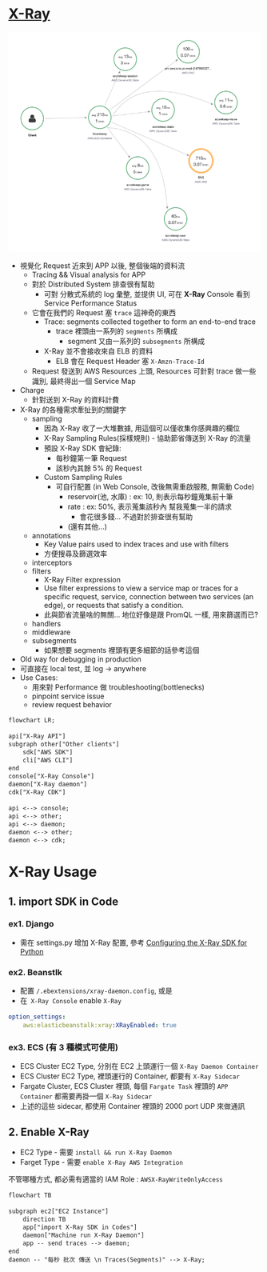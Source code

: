 
# [X-Ray](https://docs.aws.amazon.com/xray/latest/devguide/aws-xray.html)

![X-Ray graph](./img/x-ray_graph.png)

- 視覺化 Request 近來到 APP 以後, 整個後端的資料流
    - Tracing && Visual analysis for APP
    - 對於 Distributed System 排查很有幫助
        - 可對 分散式系統的 log 彙整, 並提供 UI, 可在 **X-Ray** Console 看到 Service Performance Status
    - 它會在我們的 Request 塞 `trace` 這神奇的東西
        - Trace: segments collected together to form an end-to-end trace
            - trace 裡頭由一系列的 `segments` 所構成
                - segment 又由一系列的 `subsegments` 所構成
        - X-Ray 並不會接收來自 ELB 的資料
            - ELB 會在 Request Header 塞 `X-Amzn-Trace-Id`
    - Request 發送到 AWS Resources 上頭, Resources 可針對 trace 做一些識別, 最終得出一個 Service Map
- Charge
    - 針對送到 X-Ray 的資料計費
- X-Ray 的各種需求牽扯到的關鍵字
    - sampling
        - 因為 X-Ray 收了一大堆數據, 用這個可以僅收集你感興趣的欄位
        - X-Ray Sampling Rules(採樣規則) - 協助節省傳送到 X-Ray 的流量
        - 預設 X-Ray SDK 會紀錄:
            - 每秒鐘第一筆 Request
            - 該秒內其餘 5% 的 Request
        - Custom Sampling Rules
            - 可自行配置 (in Web Console, 改後無需重啟服務, 無需動 Code)
                - reservoir(池, 水庫) : ex: 10, 則表示每秒鐘蒐集前十筆
                - rate               : ex: 50%, 表示蒐集該秒內 幫我蒐集一半的請求
                    - 會花很多錢... 不過對於排查很有幫助
                - (還有其他...)
    - annotations
        - Key Value pairs used to index traces and use with filters
        - 方便搜尋及篩選效率
    - interceptors
    - filters
        - X-Ray Filter expression
        - Use filter expressions to view a service map or traces for a specific request, service, connection between two services (an edge), or requests that satisfy a condition.
        - 此與節省流量啥的無關... 地位好像是跟 PromQL 一樣, 用來篩選而已?
    - handlers
    - middleware
    - subsegments 
        - 如果想要 segments 裡頭有更多細節的話參考這個
- Old way for debugging in production
- 可直接在 local test, 並 log -> anywhere
- Use Cases:
    - 用來對 Performance 做 troubleshooting(bottlenecks)
    - pinpoint service issue
    - review request behavior

```mermaid
flowchart LR;

api["X-Ray API"]
subgraph other["Other clients"]
    sdk["AWS SDK"]
    cli["AWS CLI"]
end
console["X-Ray Console"]
daemon["X-Ray daemon"]
cdk["X-Ray CDK"]

api <--> console;
api <--> other;
api <--> daemon;
daemon <--> other;
daemon <--> cdk;
```


# X-Ray Usage

## 1. import SDK in Code 

### ex1. Django

- 需在 settings.py 增加 X-Ray 配置, 參考 [Configuring the X-Ray SDK for Python](https://docs.aws.amazon.com/xray/latest/devguide/xray-sdk-python-configuration.html)


### ex2. Beanstlk

- 配置 `/.ebextensions/xray-daemon.config`, 或是
- 在` X-Ray Console` enable `X-Ray`

```yaml
option_settings:
    aws:elasticbeanstalk:xray:XRayEnabled: true
```

### ex3. ECS (有 3 種模式可使用)

- ECS Cluster EC2 Type, 分別在 EC2 上頭運行一個 `X-Ray Daemon Container`
- ECS Cluster EC2 Type, 裡頭運行的 Container, 都要有 `X-Ray Sidecar`
- Fargate Cluster, ECS Cluster 裡頭, 每個 `Fargate Task` 裡頭的 `APP Container` 都需要再掛一個 `X-Ray Sidecar`
- 上述的這些 sidecar, 都使用 Container 裡頭的 2000 port UDP 來做通訊


## 2. Enable X-Ray

- EC2 Type - 需要 `install && run X-Ray Daemon`
- Farget Type - 需要 `enable X-Ray AWS Integration`

不管哪種方式, 都必需有適當的 IAM Role : `AWSX-RayWriteOnlyAccess`

```mermaid
flowchart TB

subgraph ec2["EC2 Instance"]
    direction TB
    app["import X-Ray SDK in Codes"]
    daemon["Machine run X-Ray Daemon"]
    app -- send traces --> daemon;
end
daemon -- "每秒 批次 傳送 \n Traces(Segments)" --> X-Ray;
```
